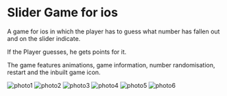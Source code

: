 # Slider Game for ios

A game for ios in which the player has to guess what number has fallen out and on the slider indicate.

If the Player guesses, he gets points for it. 

The game features animations, game information, number randomisation, restart and the inbuilt game icon.

![photo1](https://github.com/user-attachments/assets/ea63a4f1-3271-4662-a7ce-bbff1c563e74)
![photo2](https://github.com/user-attachments/assets/e2d15528-a388-40e6-adad-26e399dc5ffe)
![photo3](https://github.com/user-attachments/assets/f8f6ab64-d5a8-475c-9e2a-00de140e391d)
![photo4](https://github.com/user-attachments/assets/021f3c4b-796f-4184-baf8-86ba834dd28c)
![photo5](https://github.com/user-attachments/assets/432ba99b-9dee-461f-9b03-8accc93c50a3)
![photo6](https://github.com/user-attachments/assets/bc07147f-14ad-43d0-913f-d37591b63652)
